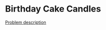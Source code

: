 # Birthday Cake Candles

[Problem description](https://www.hackerrank.com/challenges/birthday-cake-candles)
